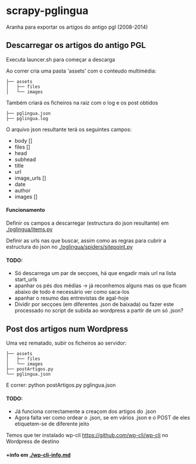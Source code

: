 # scrapy-pglingua

Aranha para exportar os artigos do antigo pgl (2008-2014)

## Descarregar os artigos do antigo PGL

Executa launcer.sh para começar a descarga

Ao correr cria uma pasta 'assets' com o conteudo multimédia:
```
├── assets
│   ├── files
│   └── images
```

Também criará os ficheiros na raiz com o log e os post obtidos
```
├── pglingua.json
├── pglingua.log
```

O arquivo json resultante terá os seguintes campos:
 - body []
 - files []
 - head
 - subhead
 - title
 - url
 - image_urls []
 - date
 - author
 - images []

#### Funcionamento
Definir os campos a descarregar (estructura do json resultante) em [./pglingua/items.py](../pglingua/spiders/items.py)

Definir as urls nas que buscar, assim como as regras para cubrir a estructura do json no [./pglingua/spiders/sitepoint.py](./pglingua/spiders/sitepoint.py)

#### TODO:
 - Só descarrega um par de secçoes, há que engadir mais url na lista start_urls
 - apanhar os pés dos médias -> já reconhemos alguns mas os que ficam abaixo de todo é necessário ver como saca-los
 - apanhar o resumo das entrevistas de agal-hoje
 - Dividir por secçoes (em diferentes .json de baixada) ou fazer este processado no script de subida ao wordpress a partir de um só .json?

## Post dos artigos num Wordpress

Uma vez rematado, subir os ficheiros ao servidor:
```
├── assets
│   ├── files
│   └── images
├── postArtigos.py
└── pglingua.json
```

E correr:
python postArtigos.py pglingua.json

#### TODO:
 - Já funciona correctamente a creaçom dos artigos do .json
 - Agora falta ver como ordear o .json, se em vários .json e o POST de eles etiquetem-se de diferente jeito

Temos que ter instalado wp-cli https://github.com/wp-cli/wp-cli no Wordpress de destino

#### +info em [./wp-cli-info.md](./wp-cli-info.md)

